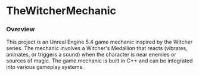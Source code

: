 # TheWitcherMechanic

### Overview
This project is an Unreal Engine 5.4 game mechanic inspired by the Witcher series. The mechanic involves a Witcher's Medallion that reacts (vibrates, animates, or triggers a sound) when the character is near enemies or sources of magic. The game mechanic is built in C++ and can be integrated into various gameplay systems.
